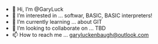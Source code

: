 - 👋 Hi, I’m @GaryLuck
- 👀 I’m interested in ... softwar, BASIC, BASIC interpreters!
- 🌱 I’m currently learning ... about GIT
- 💞️ I’m looking to collaborate on ... TBD
- 📫 How to reach me ... garyluckenbaugh@outlook.com

<!---
GaryLuck/GaryLuck is a ✨ special ✨ repository because its `README.md` (this file) appears on your GitHub profile.
You can click the Preview link to take a look at your changes.
--->
